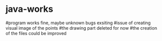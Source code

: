 # java-works
#program works fine, maybe unknown bugs exsiting 
#issue of creating visual image of the points 
#the drawing part deleted for now 
#the creation of the files could be improved
